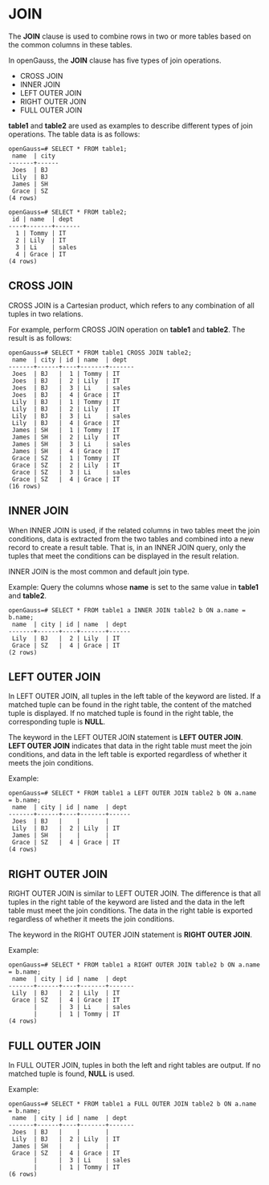 # JOIN<a name="EN-US_TOPIC_0000001224939985"></a>

The  **JOIN**  clause is used to combine rows in two or more tables based on the common columns in these tables.

In openGauss, the  **JOIN**  clause has five types of join operations.

-   CROSS JOIN
-   INNER JOIN
-   LEFT OUTER JOIN
-   RIGHT OUTER JOIN
-   FULL OUTER JOIN

**table1**  and  **table2**  are used as examples to describe different types of join operations. The table data is as follows:

```
openGauss=# SELECT * FROM table1;
 name  | city
-------+------
 Joes  | BJ
 Lily  | BJ
 James | SH
 Grace | SZ
(4 rows)

openGauss=# SELECT * FROM table2;
 id | name  | dept
----+-------+-------
  1 | Tommy | IT
  2 | Lily  | IT
  3 | Li    | sales
  4 | Grace | IT
(4 rows)
```

## CROSS JOIN<a name="section273517016141"></a>

CROSS JOIN is a Cartesian product, which refers to any combination of all tuples in two relations.

For example, perform CROSS JOIN operation on  **table1**  and  **table2**. The result is as follows:

```
openGauss=# SELECT * FROM table1 CROSS JOIN table2;
 name  | city | id | name  | dept
-------+------+----+-------+-------
 Joes  | BJ   |  1 | Tommy | IT
 Joes  | BJ   |  2 | Lily  | IT
 Joes  | BJ   |  3 | Li    | sales
 Joes  | BJ   |  4 | Grace | IT
 Lily  | BJ   |  1 | Tommy | IT
 Lily  | BJ   |  2 | Lily  | IT
 Lily  | BJ   |  3 | Li    | sales
 Lily  | BJ   |  4 | Grace | IT
 James | SH   |  1 | Tommy | IT
 James | SH   |  2 | Lily  | IT
 James | SH   |  3 | Li    | sales
 James | SH   |  4 | Grace | IT
 Grace | SZ   |  1 | Tommy | IT
 Grace | SZ   |  2 | Lily  | IT
 Grace | SZ   |  3 | Li    | sales
 Grace | SZ   |  4 | Grace | IT
(16 rows)
```

## INNER JOIN<a name="section16248851415"></a>

When INNER JOIN is used, if the related columns in two tables meet the join conditions, data is extracted from the two tables and combined into a new record to create a result table. That is, in an INNER JOIN query, only the tuples that meet the conditions can be displayed in the result relation.

INNER JOIN is the most common and default join type.

Example: Query the columns whose  **name**  is set to the same value in  **table1**  and  **table2**.

```
openGauss=# SELECT * FROM table1 a INNER JOIN table2 b ON a.name = b.name;
 name  | city | id | name  | dept
-------+------+----+-------+------
 Lily  | BJ   |  2 | Lily  | IT
 Grace | SZ   |  4 | Grace | IT
(2 rows)
```

## LEFT OUTER JOIN<a name="section9773191361416"></a>

In LEFT OUTER JOIN, all tuples in the left table of the keyword are listed. If a matched tuple can be found in the right table, the content of the matched tuple is displayed. If no matched tuple is found in the right table, the corresponding tuple is  **NULL**.

The keyword in the LEFT OUTER JOIN statement is  **LEFT OUTER JOIN**.  **LEFT OUTER JOIN**  indicates that data in the right table must meet the join conditions, and data in the left table is exported regardless of whether it meets the join conditions.

Example:

```
openGauss=# SELECT * FROM table1 a LEFT OUTER JOIN table2 b ON a.name = b.name;
 name  | city | id | name  | dept
-------+------+----+-------+------
 Joes  | BJ   |    |       |
 Lily  | BJ   |  2 | Lily  | IT
 James | SH   |    |       |
 Grace | SZ   |  4 | Grace | IT
(4 rows)
```

## RIGHT OUTER JOIN<a name="section5250122061415"></a>

RIGHT OUTER JOIN is similar to LEFT OUTER JOIN. The difference is that all tuples in the right table of the keyword are listed and the data in the left table must meet the join conditions. The data in the right table is exported regardless of whether it meets the join conditions.

The keyword in the RIGHT OUTER JOIN statement is  **RIGHT OUTER JOIN**.

Example:

```
openGauss=# SELECT * FROM table1 a RIGHT OUTER JOIN table2 b ON a.name = b.name;
 name  | city | id | name  | dept
-------+------+----+-------+-------
 Lily  | BJ   |  2 | Lily  | IT
 Grace | SZ   |  4 | Grace | IT
       |      |  3 | Li    | sales
       |      |  1 | Tommy | IT
(4 rows)
```

## FULL OUTER JOIN<a name="section8954153161410"></a>

In FULL OUTER JOIN, tuples in both the left and right tables are output. If no matched tuple is found,  **NULL**  is used.

Example:

```
openGauss=# SELECT * FROM table1 a FULL OUTER JOIN table2 b ON a.name = b.name;
 name  | city | id | name  | dept
-------+------+----+-------+-------
 Joes  | BJ   |    |       |
 Lily  | BJ   |  2 | Lily  | IT
 James | SH   |    |       |
 Grace | SZ   |  4 | Grace | IT
       |      |  3 | Li    | sales
       |      |  1 | Tommy | IT
(6 rows)
```

